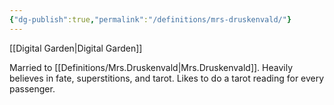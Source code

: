 ```yaml
---
{"dg-publish":true,"permalink":"/definitions/mrs-druskenvald/"}
---
```



[[Digital Garden\|Digital Garden]]

Married to [[Definitions/Mrs.Druskenvald\|Mrs.Druskenvald]]. Heavily believes in fate, superstitions, and tarot. Likes to do a tarot reading for every passenger.